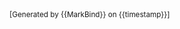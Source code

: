 <footer>
  <!-- Support MarkBind by including a link to us on your landing page! -->
  <div class="text-center">
    <small>[Generated by {{MarkBind}} on {{timestamp}}]</small>
  </div>
</footer>
